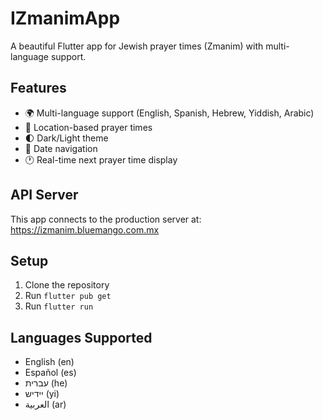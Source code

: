 # IZmanimApp

A beautiful Flutter app for Jewish prayer times (Zmanim) with multi-language support.

## Features
- 🌍 Multi-language support (English, Spanish, Hebrew, Yiddish, Arabic)
- 📍 Location-based prayer times
- 🌓 Dark/Light theme
- 📅 Date navigation
- 🕐 Real-time next prayer time display

## API Server
This app connects to the production server at: https://izmanim.bluemango.com.mx

## Setup
1. Clone the repository
2. Run `flutter pub get`
3. Run `flutter run`

## Languages Supported
- English (en)
- Español (es)
- עברית (he)
- יידיש (yi)
- العربية (ar)
